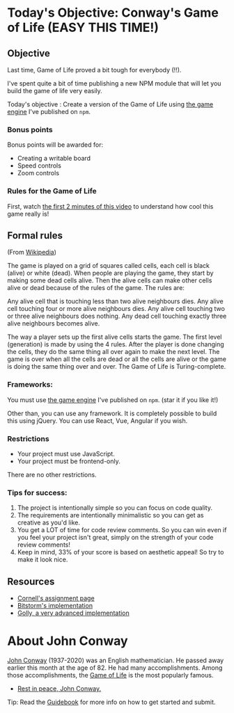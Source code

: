 # Today's Objective: Conway's Game of Life (EASY THIS TIME!)

## Objective

Last time, Game of Life proved a bit tough for everybody (!!).

I've spent quite a bit of time publishing a new NPM module that will let you build the game of life very easily.

Today's objective : Create a version of the Game of Life using [the game engine][conways-game-engine] I've published on `npm`.

### Bonus points

Bonus points will be awarded for:
* Creating a writable board
* Speed controls
* Zoom controls

### Rules for the Game of Life

First, watch [the first 2 minutes of this video](https://www.youtube.com/watch?v=FWSR_7kZuYg) to understand how cool this game really is!

## Formal rules

(From [Wikipedia](https://simple.wikipedia.org/wiki/Conway%27s_Game_of_Life))

The game is played on a grid of squares called cells, each cell is black (alive) or white (dead). When people are playing the game, they start by making some dead cells alive. Then the alive cells can make other cells alive or dead because of the rules of the game. The rules are:

Any alive cell that is touching less than two alive neighbours dies.
Any alive cell touching four or more alive neighbours dies.
Any alive cell touching two or three alive neighbours does nothing.
Any dead cell touching exactly three alive neighbours becomes alive.

The way a player sets up the first alive cells starts the game. The first level (generation) is made by using the 4 rules. After the player is done changing the cells, they do the same thing all over again to make the next level. The game is over when all the cells are dead or all the cells are alive or the game is doing the same thing over and over. The Game of Life is Turing-complete.

### Frameworks:

You must use [the game engine][conways-game-engine] I've published on `npm`. (star it if you like it!)

Other than, you can use any framework. It is completely possible to build this using jQuery. You can use React, Vue, Angular if you wish.

### Restrictions

* Your project must use JavaScript.
* Your project must be frontend-only.

There are no other restrictions.

### Tips for success:

1. The project is intentionally simple so you can focus on code quality.
1. The requirements are intentionally minimalistic so you can get as creative as you'd like.
1. You get a LOT of time for code review comments. So you can win even if you feel your project isn't great, simply on the strength of your code review comments!
1. Keep in mind, 33% of your score is based on aesthetic appeal! So try to make it look nice.

## Resources

* [Cornell's assignment page](http://pi.math.cornell.edu/~lipa/mec/lesson6.html)
* [Bitstorm's implementation](https://bitstorm.org/gameoflife/)
* [Golly, a very advanced implementation](http://golly.sourceforge.net/webapp/golly.html)

# About John Conway

[John Conway](https://en.wikipedia.org/wiki/John_Horton_Conway) (1937-2020) was an English mathematician. He passed away earlier this month at the age of 82. He had many accomplishments. Among those accomplishments, the [Game of Life](https://simple.wikipedia.org/wiki/Conway%27s_Game_of_Life) is the most popularly famous. 

* [Rest in peace, John Conway.](https://xkcd.com/2293/)


Tip: Read the [Guidebook](https://mintbean.io/guidebook) for more info on how to get started and submit.

[conways-game-engine]: https://www.npmjs.com/package/@monarchwadia/conways-game-engine
